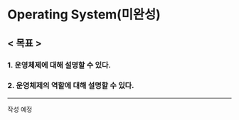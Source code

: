 # Operating System(미완성)
## < 목표 >
### 1. 운영체제에 대해 설명할 수 있다.
### 2. 운영체제의 역할에 대해 설명할 수 있다.
---
작성 예정   


<!-- 운영체제에 있어 가장 중요한 주제 중 하나인 프로세스와 스레드에 대해 살펴보자.   

## 1. Process
Process는 '어떤 일 발생해서 완료되기 까지의 과정' 자체를 의미한다.   
여기서 말하는 '어떤 일'은 프로그래밍 언어를 통해 코드로 작성되어 실행 가능한 상태의 프로그램이며,   
이 프로그램이 실행되어 종료될 때까지의 전체 과정을 Process라고 할 수 있다.(Process == a Program in execution)   
**달리 말하면 프로세스는 운영체제로부터 필요한 자원을 할당 받는 '작업 단위'라고 할 수 있다.**   
하나의 Process는 새로운 프로세스들을 생성할 수 있으며,   
다른 Process를 생성하는 프로세스를 부모 프로세스, 생성된 프로세스를 자식 프로세스라고 한다.
> < Process Explorer >
>>![Process 정보](/assets/process-and-thread/1.1-process.png)   
>> 다운로드 링크: https://learn.microsoft.com/en-us/sysinternals/downloads/process-explorer

### 1.1 Process State
Process가 실행되어 종료될 때까지 Process의 상태는 수시로 변한다.   
각각의 Process가 가질 수 있는 상태 목록은 다음과 같다.
- Create: Program이 실행되어 Process 진행을 위해 생성된 상태
- Ready: Process가 스케쥴링에 의해 processor에 할당받길 기다리고 있는 상태
- Running: Program에 정의된 일련의 코드(Instruction)들이 실행되고 있는 상태
- Waiting: Process가 입출력 처리 등 다른 Event가 완료되길 기다리고 있는 상태(Not Ready)
- Terminated: Process의 모든 코드들이 실행되어 종료된 상태

### 1.2 프로세스 제어 블록(Process Control Block)
운영체제는 PCB을 통해 프로세스를 관리한다.
PCB에는
1. 프로세스의 ID(PID) => 특정 프로세스를 식별하는데 사용
2. 프로세스의 상태
3. 프로그램 카운터: 다음 실행 시 실행되어야 할 코드의 주소
4. CPU 스케줄링 관련 정보: 우선순위, 스케줄링 큐의 주소 등
5. 메모리 정보: 프로세스 처리에 필요한 메모리 정보   
6. Accounting Information: 처리 시간, CPU, 메모리 사용량 등
7. I/O 정보: 프로세스 처리에 필요한 입출력 장치에 대한 정보   
등의 정보가 저장되어 있다.

### ✅ Process 관련 용어 정리
1. 멀티 프로그래밍: CPU의 효율을 극대화하기 위해 유휴 시간을 최소화하여 프로세스를 처리하는 것
- 초기의 컴퓨터는 작업 도중에 프로세스가 Waiting 상태로 변해도 다른 프로세스를 처리하지 못했다.
- 현대의 컴퓨터는 작업 도중에 프로세스가 Waiting 상태가 되면 기다리지 않고 다음 프로세스를 실행한다.
- 하나의 CPU만으로도 멀티 프로그래밍을 구현할 수 있다.   

2. 시분할 시스템(Time Sharing System)
- 각 프로세서는 한번에 하나의 프로세스만을 처리할 수 있다.
- 타임 퀀텀(Time Quantum)을 정해놓고 사람이 인식하지 못할 정도의 속도로   
여러 프로세스를 번걸아 가며 처리하는 것을 시분할 시스템이라고 한다.
- 스케줄링 알고리즘 중 라운드 로빈(Round Robin) 방식이 이에 해당하며,   
하나의 CPU만으로도 시분할 시스템을 구현할 수 있다.

3. 멀티 프로세싱
- 컴퓨터 처리 능력을 향상시키기 위해 2개 이상의 CPU를 통해 여러 프로세스를 병렬적으로 처리하는 것.
- 2000년대 초반, 단일 CPU의 성능 향상이 한계에 다다르자 본격적으로 도입되기 시작했다.

### 1.3 문맥 전환(Context Switch)
문맥 전환은 특정 프로세스가 실행을 중단하고 다른 프로세스가 실행되는 과정에서 발생한다.
비유적으로 표현하면,
1. 첫 번째 프로세스가 PCB를 들고 CPU를 찾아온다.
2. CPU는 PCB를 읽고 어떤 작업을 할 지 확인하고 일정 시간(Time Quantum)만큼 작업을 수행한다.
3. 시간이 다 되면 CPU는 다음 작업을 위해 PCB를 업데이트하여 프로세스에게 건네준다.
4. 작업이 덜 끝난 프로세스는 대기줄의 마지막에 줄을 선다.
5. 다음 순서의 프로세스가 자신의 PCB를 들고 CPU를 찾아간다.
6. 2~5번이 반복된다.
문맥 전환 과정에서 CPU는 별다른 Instruction을 수행하지 않으므로,   
문맥 전환은 온전히 overhead(간접비)라고 할 수 있다.

---

## 2. Thread
**Thread의 사전적 의미는 '실', '꿰다'이며, 하나의 Process 안에 속한 '실행 단위'이다.**   
Process는 단 하나의 Thread만을 가질 수도 있고, 여러 Thread로 이루어질 수도 있다.
스레드는 
1. 스레드 ID
2. 프로그램 카운터: 프로세스와 마찬가지로 다음에 실행될 코드의 위치를 저장한다.
3. Register Set: 처리 중인 연산의 중간 결과 등을 저장하는 영역
4. 스택
으로 구성되며, 스레드는 자신이 속한 프로세스의 다른 스레드들과   
프로세스의 1) 코드 2) 데이터 3) 힙 4) 운영체제의 자원 등을 공유한다.
> < Process vs Thread >
>>![프로세스와 스레드 비교](/assets/process-and-thread/2-thread.png)   
>> 출처: https://www.cs.uic.edu/~jbell/CourseNotes/OperatingSystems/4_Threads.html

### 2.1 멀티스레딩의 이점
1. 멀티 프로세서의 활용: 멀티 스레딩을 통해 여러 프로세서를 활용해 병렬적으로 작업을 진행할 수 있다.
2. 신속한 처리속도: 각 스레드의 책임 영역을 분산하여 프로세스가 중단없이 실행되도록 한다.
3. 리소스 공유: 다른 프로세스와 자원을 공유하지 않는 프로세스와 달리,   
스레드 간의 자원 공유를 통해 한 번에 여러 스레드를 실행할 수 있다.
4. 경제성: 새로운 프로세스를 생성해 메모리와 자원을 할당하는 것보다   
자원을 공유하는 스레드를 생성하는 것이 더 효율적이다.(문맥 전환 비용이 낮다.)

### 2.2 멀티스레딩 관련 이슈
1. 멀티 프로세스 대비 낮은 안정성: 스레드 특성인 리소스 공유로 인해
한 스레드의 장애로 인해 전체 스레드가 종료될 수 있다.   
이해를 돕기 위한 비유로, 코드(프로세스) 중 하나의 함수(스레드)라도 오류를 일으키면   
프로그램이 제대로 작동하지 않는다는 것을 기억하자.
2. 동기화 문제: 공유 자원에 여러 스레드가 접근해 수정할 경우 발생할 수 있는
문제를 예방하기 위해 데이터 동기화에 대한 추가적인 처리가 요구된다.   

>Critical Section(임계 영역)   
>> 멀티 프로그래밍에서 다른 프로세스/스레드와 공유되는 자원이면서,   
한 번에 하나의 프로세스/스레드만 접근하여 사용할 수 있는 영역이다.   
>>![임계 영역 예시](/assets/process-and-thread/2.2-critical-section.png)   
>>출처: Youtuce channel 'Neso Academy': https://youtu.be/ph2awKa8r5Y?list=PLBlnK6fEyqRiVhbXDGLXDk_OQAeuVcp2O&t=670

> Chrome의 멀티 프로세스(크롬에서 shift + esc를 눌러보세요.)
>> ![크롬의 멀티 프로세스](/assets/process-and-thread/2.2-chrome.png)   

---

## Summary
전체적인 내용 요약보다는 프로세스와 스레드를 비교하고 마치려고 한다.   
**프로세스는 운영체제로부터 자원을 할당받아 PCB를 통해 관리되는 "작업 단위"이고,**   
**스레드는 프로세스가 할당받은 자원을 이용하여 CPU에 의해 처리되는 "실행 단위"이다.**   
프로세스는 스레드 없이는 아무런 동작을 할 수 없고,   
스레드는 프로세스 없이는 생성될 수 없기에 둘은 불가분의 관계라고 볼 수 있다.   
프로세스는 실행 과정에서 1) 프로세서, 2) 주소 공간, 3) 메모리 등의 자원을 할당받아야 한다.   
따라서 여러 스레드로 나누는 것이 시스템 자원을 보다 효율적으로 관리할 수 있는 방법이다.   
뿐만 아니라 프로세스 간의 통신은 IPC(Inter-Process Communication)를 통해 이루어지는데   
이보다는 서로 자원을 공유하는 스레드를 활용하는 것이 여러 작업들 간의 통신 부담을 줄일 수 있다.   
멀티 스레딩은 나름의 장점이 있긴 하지만,   
자원 공유로 인한 동기화 문제에 더 많은 노력이 요구되며   
한 스레드의 장애로 인해 전체 스레드가 영향을 받을 수 있다는 이슈도 존재한다.

---

> 추천 자료
>> Neso Academy youtube: https://www.youtube.com/playlist?list=PLBlnK6fEyqRiVhbXDGLXDk_OQAeuVcp2O   

> 더 생각해보기
>> 어떤 상황에서 멀티 프로세싱을해야 하고 어떤 상황에서 멀티 스레딩을 해야 할까?

> 추가로 공부하면 좋을 주제들
>> Scheduling Algorithms   
>> Synchronous vs Asynchronous   
>> Blocking vs Non-blocking   
>> Critical Section -->
